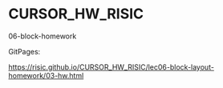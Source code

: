 # CURSOR_HW_RISIC

06-block-homework

GitPages:

https://risic.github.io/CURSOR_HW_RISIC/lec06-block-layout-homework/03-hw.html